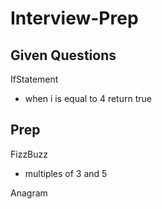 # Interview-Prep

## Given Questions
IfStatement
- when i is equal to 4 return true

## Prep

FizzBuzz
- multiples of 3 and 5

Anagram
